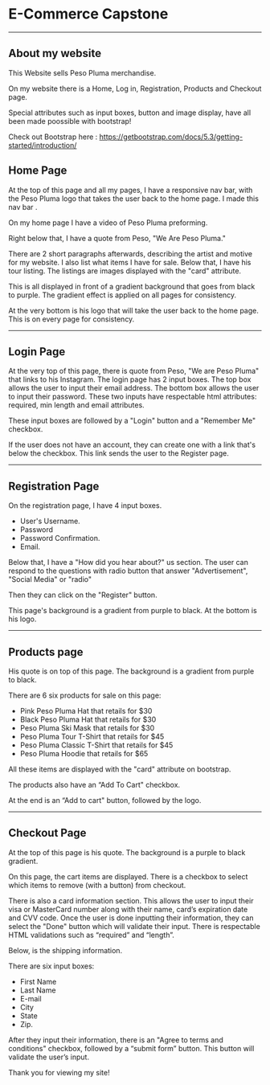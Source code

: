 # E-Commerce Capstone

___

## About my website

This Website sells Peso Pluma merchandise.

On my website there is a Home, Log in, Registration, Products and Checkout page.

Special attributes such as input boxes, button and image display, have all been made poossible with bootstrap!

Check out Bootstrap here : https://getbootstrap.com/docs/5.3/getting-started/introduction/
## Home Page 

At the top of this page and all my pages, I have a responsive nav bar, with the Peso Pluma logo that takes the user back to the home page. I made this nav bar . 

On my home page I have a video of Peso Pluma preforming.

Right below that, I have a quote from Peso, "We Are Peso Pluma."

There are 2 short paragraphs afterwards, describing the artist and motive for my website. 
I also list what items I have for sale. Below that, I have his tour listing. The listings are images displayed with the "card" attribute. 

This is all displayed in front of a gradient background that goes from black to purple. 
The gradient effect is applied on all pages for consistency.

At the very bottom is his logo that will take the user back to the home page. This is on every page for consistency.

____

## Login Page

At the very top of this page, there is quote from Peso, "We are Peso Pluma" that links to his Instagram.
The login page has 2 input boxes. The top box allows the user to input their email address. The bottom box allows the user to input their password. These two inputs have respectable html attributes: required, min length and email attributes. 

These input boxes are followed by a "Login" button and a "Remember Me" checkbox. 

If the user does not have an account, they can create one with a link that's below the checkbox. This link sends the user to the Register page. 

_____

## Registration Page
On the registration page, I have 4 input boxes. 

-	User's Username.
-	Password 
-	Password Confirmation.
-	Email.

Below that, I have a "How did you hear about?" us section.
The user can respond to the questions with radio button that answer "Advertisement", "Social Media" or "radio"

Then they can click on the "Register" button.

This page's background is a gradient from purple to black.
At the bottom is his logo.

______

## Products page
His quote is on top of this page. 
The background is a gradient from purple to black. 

There are 6 six products for sale on this page:

- Pink Peso Pluma Hat that retails for $30
- Black Peso Pluma Hat that retails for $30
- Peso Pluma Ski Mask that retails for $30 
- Peso Pluma Tour T-Shirt that retails for $45
- Peso Pluma Classic T-Shirt that retails for $45
- Peso Pluma Hoodie that retails for $65

All these items are displayed with the "card" attribute on bootstrap. 

The products also have an “Add To Cart" checkbox.

At the end is an “Add to cart" button, followed by the logo.

_____

## Checkout Page

At the top of this page is his quote. The background is a purple to black gradient. 

On this page, the cart items are displayed. There is a checkbox to select which items to remove (with a button) from checkout.  

There is also a card information section.
 This allows the user to input their visa or MasterCard number along with their name, card’s expiration date and CVV code. Once the user is done inputting their information, they can select the "Done" button which will validate their input. There is respectable HTML validations such as “required” and “length”. 

Below, is the shipping information.

There are six input boxes: 
- First Name
- Last Name
- E-mail 
- City
- State
- Zip.

After they input their information, there is an "Agree to terms and conditions" checkbox, followed by a “submit form” button. 
This button will validate the user’s input. 

Thank you for viewing my site!

